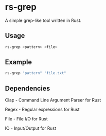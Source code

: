 # rs-grep

A simple grep-like tool written in Rust.

## Usage

```bash
rs-grep <pattern> <file>
```

## Example

```bash
rs-grep "pattern" "file.txt"
```
## Dependencies
Clap - Command Line Argument Parser for Rust

Regex - Regular expressions for Rust

File - File I/O for Rust

IO - Input/Output for Rust

